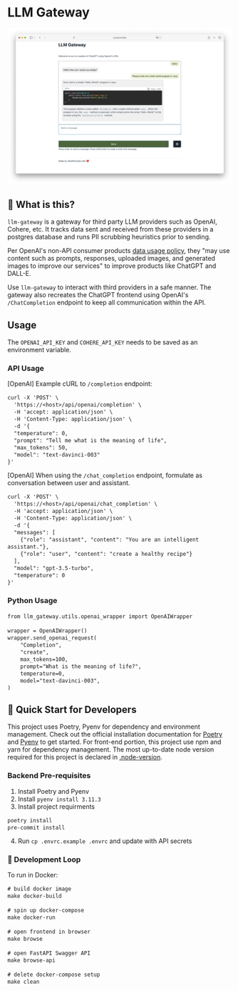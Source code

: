 # LLM Gateway

<p align="center">
  <img src="./docs/images/demo.png" />
</p>

## 🤔 What is this?

`llm-gateway` is a gateway for third party LLM providers such as OpenAI, Cohere, etc. It tracks data sent and received from these providers in a postgres database and runs PII scrubbing heuristics prior to sending.

Per OpenAI's non-API consumer products [data usage policy](https://help.openai.com/en/articles/7039943-data-usage-for-consumer-services-faq), they "may use content such as prompts, responses, uploaded images, and generated images to improve our services" to improve products like ChatGPT and DALL-E.

Use `llm-gateway` to interact with third providers in a safe manner. The gateway also recreates the ChatGPT frontend using OpenAI's `/ChatCompletion` endpoint to keep all communication within the API.

## Usage

The `OPENAI_API_KEY` and `COHERE_API_KEY` needs to be saved as an environment variable.

### API Usage
[OpenAI] Example cURL to `/completion` endpoint:
```
curl -X 'POST' \
  'https://<host>/api/openai/completion' \
  -H 'accept: application/json' \
  -H 'Content-Type: application/json' \
  -d '{
  "temperature": 0,
  "prompt": "Tell me what is the meaning of life",
  "max_tokens": 50,
  "model": "text-davinci-003"
}'
```

[OpenAI] When using the `/chat_completion` endpoint, formulate as conversation between user and assistant.
```
curl -X 'POST' \
  'https://<host>/api/openai/chat_completion' \
  -H 'accept: application/json' \
  -H 'Content-Type: application/json' \
  -d '{
  "messages": [
    {"role": "assistant", "content": "You are an intelligent assistant."},
    {"role": "user", "content": "create a healthy recipe"}
  ],
  "model": "gpt-3.5-turbo",
  "temperature": 0
}'
```

### Python Usage

```python3
from llm_gateway.utils.openai_wrapper import OpenAIWrapper

wrapper = OpenAIWrapper()
wrapper.send_openai_request(
    "Completion",
    "create",
    max_tokens=100,
    prompt="What is the meaning of life?",
    temperature=0,
    model="text-davinci-003",
)
```

## 🚀 Quick Start for Developers

This project uses Poetry, Pyenv for dependency and environment management. Check out the official installation documentation for [Poetry](https://python-poetry.org/docs/#installing-with-the-official-installer) and [Pyenv](https://github.com/pyenv/pyenv) to get started.
For front-end portion, this project use npm and yarn for dependency management. The most up-to-date node version required for this project is declared in [.node-version](./front_end/.node-version).

### Backend Pre-requisites

1. Install Poetry and Pyenv
2. Install `pyenv install 3.11.3`
3. Install project requirments
```
poetry install
pre-commit install
```
4. Run `cp .envrc.example .envrc` and update with API secrets

### 🐳 Development Loop

To run in Docker:

```
# build docker image
make docker-build

# spin up docker-compose
make docker-run

# open frontend in browser
make browse

# open FastAPI Swagger API
make browse-api

# delete docker-compose setup
make clean
```
